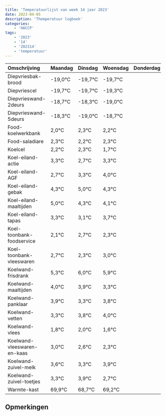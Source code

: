 ```yaml
---
title: 'Temperatuurlijst van week 14 jaar 2023'
date: 2023-04-05
description: 'Themperatuur logboek'
categories:
    - 'HACCP'
tags:
    - '2023'
    - '14'
    - '202314'
    - 'temperatuur'
---
```

|Omschrijving|Maandag|Dinsdag|Woensdag|Donderdag|Vrijdag|Zaterdag|Zondag|
|:---|:---|:---|:---|:---|:---|:---|:---|
|Diepvriesbak-brood|-19,0°C|-19,7°C|-19,7°C| | | | |
|Diepvriescel|-19,7°C|-19,7°C|-19,3°C| | | | |
|Diepvrieswand-2deurs|-18,7°C|-18,3°C|-19,0°C| | | | |
|Diepvrieswand-5deurs|-18,3°C|-19,0°C|-18,7°C| | | | |
|Food-koelwerkbank|2,0°C|2,3°C|2,2°C| | | | |
|Food-saladiare|2,3°C|2,2°C|2,3°C| | | | |
|Koelcel|2,2°C|2,3°C|1,7°C| | | | |
|Koel-eiland-actie|3,3°C|2,7°C|3,3°C| | | | |
|Koel-eiland-AGF|2,7°C|3,3°C|4,0°C| | | | |
|Koel-eiland-gebak|4,3°C|5,0°C|4,3°C| | | | |
|Koel-eiland-maaltijden|5,0°C|4,3°C|4,1°C| | | | |
|Koel-eiland-tapas|3,3°C|3,1°C|3,7°C| | | | |
|Koel-toonbank-foodservice|2,1°C|2,7°C|2,3°C| | | | |
|Koel-toonbank-vleeswaren|2,7°C|2,3°C|3,0°C| | | | |
|Koelwand-frisdrank|5,3°C|6,0°C|5,9°C| | | | |
|Koelwand-maaltijden|4,0°C|3,9°C|3,3°C| | | | |
|Koelwand-panklaar|3,9°C|3,3°C|3,8°C| | | | |
|Koelwand-vetten|3,3°C|3,8°C|4,0°C| | | | |
|Koelwand-vlees|1,8°C|2,0°C|1,6°C| | | | |
|Koelwand-vleeswaren-en-kaas|3,0°C|2,6°C|2,3°C| | | | |
|Koelwand-zuivel-melk|3,6°C|3,3°C|3,9°C| | | | |
|Koelwand-zuivel-toetjes|3,3°C|3,9°C|2,7°C| | | | |
|Warmte-kast|69,9°C|68,7°C|69,2°C| | | | |

## Opmerkingen


